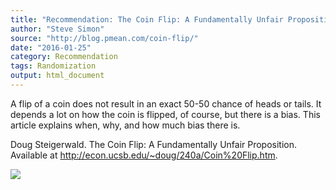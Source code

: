 ```yaml
---
title: "Recommendation: The Coin Flip: A Fundamentally Unfair Proposition"
author: "Steve Simon"
source: "http://blog.pmean.com/coin-flip/"
date: "2016-01-25"
category: Recommendation
tags: Randomization
output: html_document
---
```


A flip of a coin does not result in an exact 50-50 chance of heads or
tails. It depends a lot on how the coin is flipped, of course, but there
is a bias. This article explains when, why, and how much bias there
is.

<!---More--->

Doug Steigerwald. The Coin Flip: A Fundamentally Unfair Proposition.
Available at <http://econ.ucsb.edu/~doug/240a/Coin%20Flip.htm>.

![](../../web/images/coin-flip01.png)




